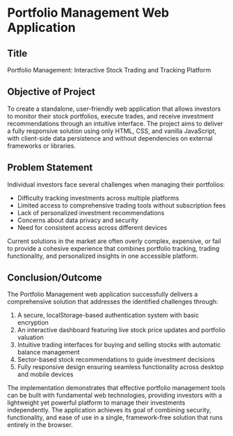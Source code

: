 # Portfolio Management Web Application

## Title
Portfolio Management: Interactive Stock Trading and Tracking Platform

## Objective of Project
To create a standalone, user-friendly web application that allows investors to monitor their stock portfolios, execute trades, and receive investment recommendations through an intuitive interface. The project aims to deliver a fully responsive solution using only HTML, CSS, and vanilla JavaScript, with client-side data persistence and without dependencies on external frameworks or libraries.

## Problem Statement
Individual investors face several challenges when managing their portfolios:
- Difficulty tracking investments across multiple platforms
- Limited access to comprehensive trading tools without subscription fees
- Lack of personalized investment recommendations
- Concerns about data privacy and security
- Need for consistent access across different devices

Current solutions in the market are often overly complex, expensive, or fail to provide a cohesive experience that combines portfolio tracking, trading functionality, and personalized insights in one accessible platform.

## Conclusion/Outcome
The Portfolio Management web application successfully delivers a comprehensive solution that addresses the identified challenges through:

1. A secure, localStorage-based authentication system with basic encryption
2. An interactive dashboard featuring live stock price updates and portfolio valuation
3. Intuitive trading interfaces for buying and selling stocks with automatic balance management
4. Sector-based stock recommendations to guide investment decisions
5. Fully responsive design ensuring seamless functionality across desktop and mobile devices

The implementation demonstrates that effective portfolio management tools can be built with fundamental web technologies, providing investors with a lightweight yet powerful platform to manage their investments independently. The application achieves its goal of combining security, functionality, and ease of use in a single, framework-free solution that runs entirely in the browser.